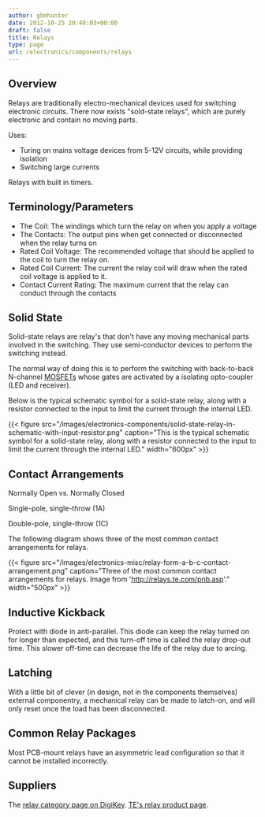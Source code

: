 ```yaml
---
author: gbmhunter
date: 2012-10-25 20:48:03+00:00
draft: false
title: Relays
type: page
url: /electronics/components/relays
---
```


## Overview

Relays are traditionally electro-mechanical devices used for switching electronic circuits. There now exists "sold-state relays", which are purely electronic and contain no moving parts.

Uses:

* Turing on mains voltage devices from 5-12V circuits, while providing isolation
* Switching large currents

Relays with built in timers.

## Terminology/Parameters

* The Coil: The windings which turn the relay on when you apply a voltage
* The Contacts: The output pins when get connected or disconnected when the relay turns on
* Rated Coil Voltage: The recommended voltage that should be applied to the coil to turn the relay on.
* Rated Coil Current: The current the relay coil will draw when the rated coil voltage is applied to it.
* Contact Current Rating: The maximum current that the relay can conduct through the contacts

## Solid State

Solid-state relays are relay's that don't have any moving mechanical parts involved in the switching. They use semi-conductor devices to perform the switching instead.

The normal way of doing this is to perform the switching with back-to-back N-channel [MOSFETs](/electronics/components/mosfets) whose gates are activated by a isolating opto-coupler (LED and receiver).

Below is the typical schematic symbol for a solid-state relay, along with a resistor connected to the input to limit the current through the internal LED.

{{< figure src="/images/electronics-components/solid-state-relay-in-schematic-with-input-resistor.png" caption="This is the typical schematic symbol for a solid-state relay, along with a resistor connected to the input to limit the current through the internal LED."  width="600px" >}}

## Contact Arrangements


Normally Open vs. Normally Closed

Single-pole, single-throw (1A)

Double-pole, single-throw (1C)

The following diagram shows three of the most common contact arrangements for relays.

{{< figure src="/images/electronics-misc/relay-form-a-b-c-contact-arrangement.png" caption="Three of the most common contact arrangements for relays. Image from 'http://relays.te.com/pnb.asp'."  width="500px" >}}

## Inductive Kickback

Protect with diode in anti-parallel. This diode can keep the relay turned on for longer than expected, and this turn-off time is called the relay drop-out time. This slower off-time can decrease the life of the relay due to arcing.

## Latching

With a little bit of clever (in design, not in the components themselves) external componentry, a mechanical relay can be made to latch-on, and will only reset once the load has been disconnected.

## Common Relay Packages

Most PCB-mount relays have an asymmetric lead configuration so that it cannot be installed incorrectly.

## Suppliers

The [relay category page on DigiKey](http://www.digikey.com/product-search/en/relays). [TE's relay product page](http://www.te.com/catalog/relays/menu/en/16453).
